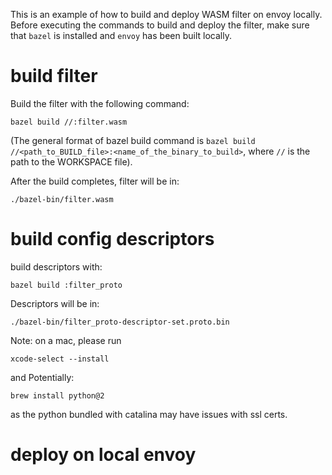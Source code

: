 This is an example of how to build and deploy WASM filter on envoy locally. Before executing the commands to build and deploy the filter, make sure that `bazel` is installed and `envoy` has been built locally.

# build filter
Build the filter with the following command:
```
bazel build //:filter.wasm
```
(The general format of bazel build command is `bazel build //<path_to_BUILD_file>:<name_of_the_binary_to_build>`, where `//` is the path to the WORKSPACE file).

After the build completes, filter will be in:
```
./bazel-bin/filter.wasm
```

# build config descriptors

build descriptors with:
```
bazel build :filter_proto
```

Descriptors will be in:
```
./bazel-bin/filter_proto-descriptor-set.proto.bin
```

Note: 
on a mac, please run
```
xcode-select --install
```

and Potentially:
```
brew install python@2
```
as the python bundled with catalina may have issues with ssl certs.


# deploy on local envoy

